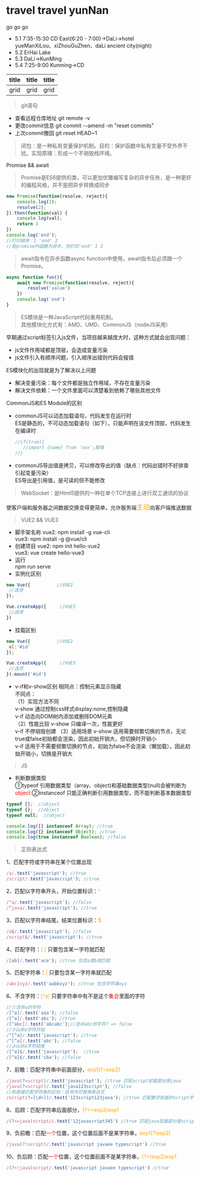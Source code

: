 # travel travel yunNan
go go go
- 5.1 7:35-15:30 CD East(6:20 - 7:00)->DaLi->hotel   
yueManXiLou、xiZhouGuZhen、daLi ancient city(night)
- 5.2 ErHai Lake
- 5.3 DaLi->KunMing
- 5.4 7:25-9:00 Kunming->CD

<!-- ![alt dali](dali.png) -->

| title | title | title |
| ----  | ----  | ----  |
| grid  | grid  | grid  |   

>git语句  
- 查看远程仓库地址 git remote -v
- 更改commit信息 git commit --amend -m "reset commits"
- 上次commit撤回 git reset HEAD~1       

>闭包：是一种私有变量保护机制。目的：保护函数中私有变量不受外界干扰。实现原理：形成一个不销毁栈环境。 

Promise &&  await
> Promise是ES6提供的类，可以更加优雅编写复杂的异步任务，是一种更好的编程风格，并不是把异步转换成同步
```javascript
new Promise(function(resolve, reject){
    console.log(1);
    resolve(2);
}).then(function(val) {
    console.log(val);
    return 3
})
console.log('end');
//打印顺序：1 'end' 2
//若promise内函数为异步，则打印'end' 1 2
```
> await指令在异步函数async function中使用，await指令后必须跟一个Promise。
```javascript
async function fun(){
    await new Promise(function(resolve, reject){
        resolve('value')
    })
    console.log('end')
}
```
> ES模块是一种JavaScript代码重用机制。  
其他模块化方式有：AMD、UMD、CommonJS（nodeJS采用） 
      
早期通过script标签引入js文件，当项目越来越庞大时，这种方式就会出现问题：
- js文件作用域都是顶层，会造成变量污染
- js文件引入有顺序问题，引入顺序出错则代码会报错  

ES模块化的出现就是为了解决以上问题
- 解决变量污染：每个文件都是独立作用域，不存在变量污染
- 解决文件依赖：一个文件里面可以清楚看到依赖了哪些其他文件  

CommonJS和ES Module的区别   
- commonJS可以动态加载语句，代码发生在运行时     
  ES是静态的，不可动态加载语句（如下），只能声明在该文件顶部，代码发生在编译时
  ```javascript
  //if(true){
     //import {name} from 'xxx';报错
  //}
  ```   
- commonJS导出值是拷贝，可以修改导出的值（缺点：代码出错时不好排查引起变量污染）   
  ES导出是引用值，是可读的但不能修改
> WebSocket：是Html5提供的一种在单个TCP连接上进行双工通讯的协议   
   
  使客户端和服务器之间数据交换变得更简单，允许服务端<font color="orange" size=4>主动</font>向客户端推送数据    

> VUE2 && VUE3  
- 脚手架名称 
 vue2: npm install -g vue-cli   
 vue3: npm install -g @vue/cli
- 创建项目
 vue2: npm init  hello-vue2  
 vue3: vue create hello-vue3    
- 运行    
 npm run serve
- 实例化区别       
```javascript
new Vue({          //VUE2
 //选项
});

Vue.createApp({     //VUE3
 //选项
})
```
- 挂载区别
```javascript
new Vue({          //VUE2
 el:'#id'
});

Vue.createApp({     //VUE3
 //选项
}).mount('#id')
``` 
- v-if和v-show区别 
 相同点：控制元素显示隐藏   
 不同点：   
 （1）实现方法不同  
    v-show 通过控制css样式display:none,控制隐藏   
    v-if   动态向DOM树内添加或删除DOM元素   
 （2）性能比较
    v-show 只编译一次，性能更好   
    v-if 不停销毁创建
 （3）适用场景
    v-show 适用需要频繁切换的节点，无论true或false初始都会渲染，因此初始开销大，但切换时开销小   
    v-if 适用于不需要频繁切换的节点，初始为false不会渲染（懒加载），因此初始开销小，切换是开销大
>JS
- 判断数据类型    
  ①typeof 引用数据类型（array、object)和基础数据类型(null)会被判断为<font color="red">object</font> 
  ②instanceof 只能正确判断引用数据类型，而不能判断基本数据类型   
```javascript
typeof [];  //object
typeof {};  //object
typeof null;  //object

console.log([] instanceof Array); //true
console.log({} instanceof Object); //true
console.log(true instanceof Boolean); //false
```    
> 正则表达式 
    
1、匹配字符或字符串在某个位置出现   
```javascript
/a/.test('javascript'); //true
/script/.test('javascript'); //true
``` 
2、匹配以字符串开头，开始位置标识：<font color="orange">^</font>
```javascript
/^a/.test('javascript'); //false
/^java/.test('javascript'); //true
```
3、匹配以字符串结尾，结束位置标识：<font color="orange">$</font>
```javascript
/a$/.test('javascript'); //false
/script$/.test('javascript'); //true
```
4、匹配字符：<font color="orange">[ ]</font> 只要包含某一字符就匹配
```javascript
/[ab]/.test('ace'); //true 包含a或b就匹配
```
5、匹配字符串：<font color="orange">|</font> 只要包含某一字符串就匹配
```javascript
/abc|xyz/.test('aabbxyz'); //true 包含字符串xyz
```
6、不含字符：<font color="orange">[^a]</font> 只要字符串中有不是这个<font color="red">集合</font>里面的字符
```javascript
//①含非a的字符
/[^a]/.test('aaa'); //false 
/[^a]/.test('abc'); //true  
/[^abc]/.test('abcabc');//含非abc的字符? => false
//②以非a字符开始
/^[^a]/.test('javascript'); //true 
/^[^a]/.test('abc'); //false
//③以非a字符结尾
/[^a]$/.test('javascript');  //true
/[^a]$/.test('cba'); //false
```
7、前瞻：匹配字符串中前面部分，<font color="orange">exp1(?=exp2)</font>
```javascript
/java(?=script)/.test('javascript'); //true 匹配script前面部分是java
/java(?=script)/.test('java123script'); //false 
//和直接匹配字符串的区别：括号内可替换表达式
/script(?=[\d+])/.test('123script123java'); //true 匹配数字前面的script字符  '\d':匹配数字； '/d+':匹配一个或多个数字
```
8、后顾：匹配字符串后面部分，<font color="orange">(?<=exp2)exp1</font>
```javascript
/(?<=java)script/i.test('12javascript345') //true 匹配java后面部分是script并不论大小写
```
9、负前瞻：匹配<font color="red">一个</font>位置，这个位置后面不是某字符串，<font color="orange">exp1(?!exp2)</font>
```javascript
/java(?!script)/.test('javascript javaee typescript') //true
```
10、负后顾：匹配<font color="red">一个</font>位置，这个位置前面不是某字符串，<font color="orange">(?<!exp2)exp1</font>
```javascript
/(?<!java)script/.test('javascript javaee typescript') //true
```
